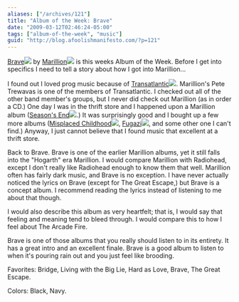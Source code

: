 ```yaml
---
aliases: ["/archives/121"]
title: "Album of the Week: Brave"
date: "2009-03-12T02:46:24-05:00"
tags: ["album-of-the-week", "music"]
guid: "http://blog.afoolishmanifesto.com/?p=121"
---
```

[Brave](http://www.amazon.com/gp/product/B000008I4Z?ie=UTF8&tag=afooman-20&linkCode=as2&camp=1789&creative=390957&creativeASIN=B000008I4Z)![](http://www.assoc-amazon.com/e/ir?t=afooman-20&l=as2&o=1&a=B000008I4Z) by [Marillion](http://www.amazon.com/gp/redirect.html?ie=UTF8&location=http%3A%2F%2Fwww.amazon.com%2Fgp%2Fentity%2FMarillion%2FB000APGYQO%3Fie%3DUTF8%26ref%255F%3Dntt%255Fmus%255Fdp%255Fpel&tag=afooman-20&linkCode=ur2&camp=1789&creative=390957)![](https://www.assoc-amazon.com/e/ir?t=afooman-20&l=ur2&o=1) is this weeks Album of the Week. Before I get into specifics I need to tell a story about how I got into Marillion...

I found out I loved prog music because of [Transatlantic](http://www.amazon.com/gp/redirect.html?ie=UTF8&location=http%3A%2F%2Fwww.amazon.com%2Fgp%2Fentity%2FTransatlantic%2FB000APMKDA%3Fie%3DUTF8%26ref%255F%3Dntt%255Fmus%255Fgen%255Fpel&tag=afooman-20&linkCode=ur2&camp=1789&creative=390957)![](https://www.assoc-amazon.com/e/ir?t=afooman-20&l=ur2&o=1). Marillion's Pete Trewavas is one of the members of Transatlantic. I checked out all of the other band member's groups, but I never did check out Marillion (as in order a CD.) One day I was in the thrift store and I happened upon a Marillion album ([Season's End](http://www.amazon.com/gp/product/B000005RPT?ie=UTF8&tag=afooman-20&linkCode=as2&camp=1789&creative=390957&creativeASIN=B000005RPT)![](http://www.assoc-amazon.com/e/ir?t=afooman-20&l=as2&o=1&a=B000005RPT).) It was surprisingly good and I bought up a few more albums ([Misplaced Childhood](http://www.amazon.com/gp/product/B00004W3L3?ie=UTF8&tag=afooman-20&linkCode=as2&camp=1789&creative=390957&creativeASIN=B00004W3L3)![](http://www.assoc-amazon.com/e/ir?t=afooman-20&l=as2&o=1&a=B00004W3L3), [Fugazi](http://www.amazon.com/gp/product/B000006NED?ie=UTF8&tag=afooman-20&linkCode=as2&camp=1789&creative=390957&creativeASIN=B000006NED)![](http://www.assoc-amazon.com/e/ir?t=afooman-20&l=as2&o=1&a=B000006NED), and some other one I can't find.) Anyway, I just cannot believe that I found music that excellent at a thrift store.

Back to Brave. Brave is one of the earlier Marillion albums, yet it still falls into the "Hogarth" era Marillion. I would compare Marillion with Radiohead, except I don't really like Radiohead enough to know them that well. Marillion often has fairly dark music, and Brave is no exception. I have never actually noticed the lyrics on Brave (except for The Great Escape,) but Brave is a concept album. I recommend reading the lyrics instead of listening to me about that though.

I would also describe this album as very heartfelt; that is, I would say that feeling and meaning tend to bleed through. I would compare this to how I feel about The Arcade Fire.

Brave is one of those albums that you really should listen to in its entirety. It has a great intro and an excellent finale. Brave is a good album to listen to when it's pouring rain out and you just feel like brooding.

Favorites: Bridge, Living with the Big Lie, Hard as Love, Brave, The Great Escape.

Colors: Black, Navy.
